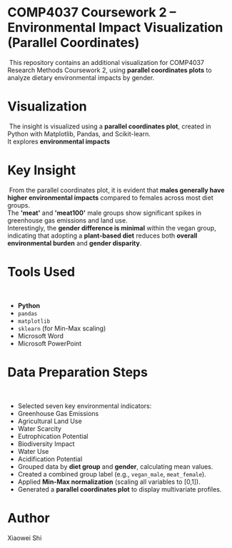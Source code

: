 
# COMP4037 Coursework 2 – Environmental Impact Visualization (Parallel Coordinates)
﻿
This repository contains an additional visualization for COMP4037 Research Methods Coursework 2, using **parallel coordinates plots** to analyze dietary environmental impacts by gender.
﻿
# Visualization
﻿
The insight is visualized using a **parallel coordinates plot**, created in Python with Matplotlib, Pandas, and Scikit-learn.  
It explores **environmental impacts**
﻿
# Key Insight
﻿
From the parallel coordinates plot, it is evident that **males generally have higher environmental impacts** compared to females across most diet groups.  
The **'meat'** and **'meat100'** male groups show significant spikes in greenhouse gas emissions and land use.  
Interestingly, the **gender difference is minimal** within the vegan group, indicating that adopting a **plant-based diet** reduces both **overall environmental burden** and **gender disparity**.
﻿
# Tools Used
﻿
- **Python**
- `pandas`
- `matplotlib`
- `sklearn` (for Min-Max scaling)
- Microsoft Word
- Microsoft PowerPoint

# Data Preparation Steps
﻿
- Selected seven key environmental indicators:
- Greenhouse Gas Emissions
- Agricultural Land Use
- Water Scarcity
- Eutrophication Potential
- Biodiversity Impact
- Water Use
- Acidification Potential
- Grouped data by **diet group** and **gender**, calculating mean values.
- Created a combined group label (e.g., `vegan_male`, `meat_female`).
- Applied **Min-Max normalization** (scaling all variables to [0,1]).
- Generated a **parallel coordinates plot** to display multivariate profiles.
﻿
# Author
﻿Xiaowei Shi 

